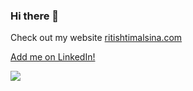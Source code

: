 ### Hi there 👋

Check out my website [ritishtimalsina.com](https://ritishtimalsina.com)

[Add me on LinkedIn!](https://linkedin.com/in/ritish-timalsina)

![](https://komarev.com/ghpvc/?username=ritish78)
